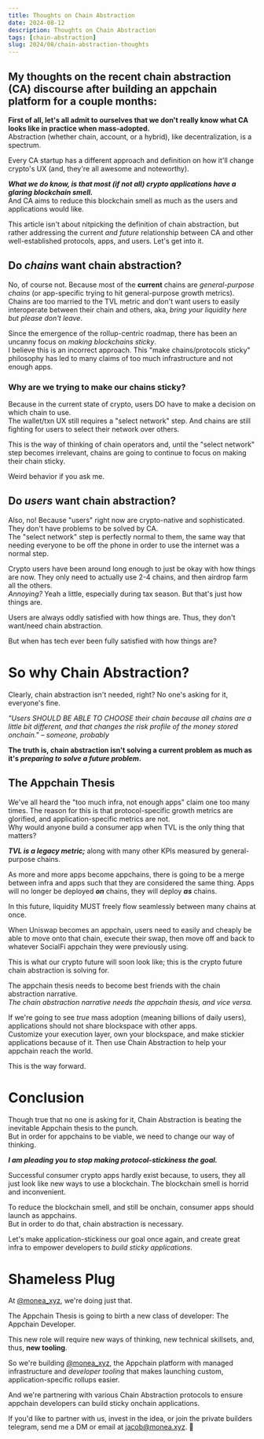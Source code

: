 ```yaml
---
title: Thoughts on Chain Abstraction
date: 2024-08-12
description: Thoughts on Chain Abstraction
tags: [chain-abstraction]
slug: 2024/08/chain-abstraction-thoughts
---
```


## My thoughts on the recent chain abstraction (CA) discourse after building an appchain platform for a couple months:

**First of all, let's all admit to ourselves that we don't really know what CA looks like in practice when mass-adopted.**  
Abstraction (whether chain, account, or a hybrid), like decentralization, is a spectrum.  

Every CA startup has a different approach and definition on how it'll change crypto's UX (and, they're all awesome and noteworthy).

***What we do know, is that most (if not all) crypto applications have a glaring blockchain smell.***  
And CA aims to reduce this blockchain smell as much as the users and applications would like.

This article isn't about nitpicking the definition of chain abstraction, but rather addressing the current *and future* relationship between CA and other well-established protocols, apps, and users. Let's get into it.

## **Do *chains* want chain abstraction?**

No, of course not. Because most of the **current** chains are *general-purpose chains* (or app-specific trying to hit general-purpose growth metrics).  
Chains are too married to the TVL metric and don't want users to easily interoperate between their chain and others, aka, *bring your liquidity here but please don't leave*.  

Since the emergence of the rollup-centric roadmap, there has been an uncanny focus on *making blockchains sticky*.  
I believe this is an incorrect approach. This "make chains/protocols sticky" philosophy has led to many claims of too much infrastructure and not enough apps.

### Why are we trying to make our chains sticky?

Because in the current state of crypto, users DO have to make a decision on which chain to use.  
The wallet/txn UX still requires a "select network" step. And chains are still fighting for users to select their network over others.  

This is the way of thinking of chain operators and, until the "select network" step becomes irrelevant, chains are going to continue to focus on making their chain sticky.  

Weird behavior if you ask me.

## **Do *users* want chain abstraction?**

Also, no! Because "users" right now are crypto-native and sophisticated. They don't have problems to be solved by CA.  
The "select network" step is perfectly normal to them, the same way that needing everyone to be off the phone in order to use the internet was a normal step.

Crypto users have been around long enough to just be okay with how things are now. They only need to actually use 2-4 chains, and then airdrop farm all the others.  
*Annoying?* Yeah a little, especially during tax season. But that's just how things are.

Users are always oddly satisfied with how things are. Thus, they don't want/need chain abstraction.  

But when has tech ever been fully satisfied with how things are?

# **So why Chain Abstraction?**

Clearly, chain abstraction isn't needed, right? No one's asking for it, everyone's fine.

*"Users SHOULD BE ABLE TO CHOOSE their chain because all chains are a little bit different, and that changes the risk profile of the money stored onchain." – someone, probably*  

**The truth is, chain abstraction isn't solving a current problem as much as it's *preparing to solve a future problem*.**

## **The Appchain Thesis**

We've all heard the "too much infra, not enough apps" claim one too many times. The reason for this is that protocol-specific growth metrics are glorified, and application-specific metrics are not.  
Why would anyone build a consumer app when TVL is the only thing that matters?

***TVL is a legacy metric;*** along with many other KPIs measured by general-purpose chains.

As more and more apps become appchains, there is going to be a merge between infra and apps such that they are considered the same thing. Apps will no longer be deployed ***on*** chains, they will deploy ***as*** chains.

In this future, liquidity MUST freely flow seamlessly between many chains at once.

When Uniswap becomes an appchain, users need to easily and cheaply be able to move onto that chain, execute their swap, then move off and back to whatever SocialFi appchain they were previously using.

This is what our crypto future will soon look like; this is the crypto future chain abstraction is solving for.

The appchain thesis needs to become best friends with the chain abstraction narrative.  
*The chain abstraction narrative needs the appchain thesis, and vice versa.*

If we're going to see *true* mass adoption (meaning billions of daily users), applications should not share blockspace with other apps.  
Customize your execution layer, own your blockspace, and make stickier applications because of it. Then use Chain Abstraction to help your appchain reach the world.

This is the way forward.

# **Conclusion**

Though true that no one is asking for it, Chain Abstraction is beating the inevitable Appchain thesis to the punch.  
But in order for appchains to be viable, we need to change our way of thinking.

***I am pleading you to stop making protocol-stickiness the goal.***

Successful consumer crypto apps hardly exist because, to users, they all just look like new ways to use a blockchain. The blockchain smell is horrid and inconvenient.

To reduce the blockchain smell, and still be onchain, consumer apps should launch as appchains.  
But in order to do that, chain abstraction is necessary.

Let's make application-stickiness our goal once again, and create great infra to empower developers to *build sticky applications*.

# **Shameless Plug**

At [@monea_xyz](https://x.com/@monea_xyz), we're doing just that.

The Appchain Thesis is going to birth a new class of developer: The Appchain Developer.

This new role will require new ways of thinking, new technical skillsets, and, thus, **new tooling**.

So we're building [@monea_xyz](https://x.com/@monea_xyz), the Appchain platform with managed infrastructure and *developer tooling* that makes launching custom, application-specific rollups easier.

And we're partnering with various Chain Abstraction protocols to ensure appchain developers can build sticky onchain applications.

If you'd like to partner with us, invest in the idea, or join the private builders telegram, send me a DM or email at jacob@monea.xyz. 🫡